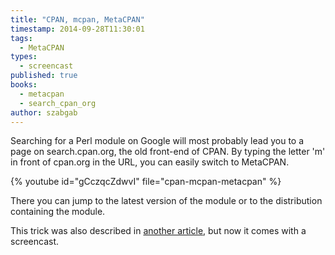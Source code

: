 ```yaml
---
title: "CPAN, mcpan, MetaCPAN"
timestamp: 2014-09-28T11:30:01
tags:
  - MetaCPAN
types:
  - screencast
published: true
books:
  - metacpan
  - search_cpan_org
author: szabgab
---
```



Searching for a Perl module on Google will most probably lead you to a page on search.cpan.org, the old front-end of CPAN.
By typing the letter 'm' in front of cpan.org in the URL, you can easily switch to MetaCPAN.



{% youtube id="gCczqcZdwvI" file="cpan-mcpan-metacpan" %}

There you can jump to the latest version of the module or to the distribution containing the module.

This trick was also described in [another article](/jumping-from-search-cpan-org-to-metacpan-org), but now
it comes with a screencast.

